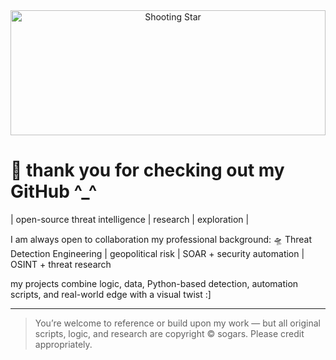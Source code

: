 <div align="center">
  <img src="https://i.imgur.com/Qu6djHE.gif" alt="Shooting Star" width="100%" height="200">
</div>

# 🌠 thank you for checking out my GitHub ^_^
| open-source threat intelligence | research | exploration | 

I am always open to collaboration
my professional background: 🛸 Threat Detection Engineering | geopolitical risk | SOAR + security automation | OSINT + threat research

my projects combine logic, data, Python-based detection, automation scripts, and real-world edge with a visual twist :]

---

> You’re welcome to reference or build upon my work — but all original scripts, logic, and research are copyright © sogars. Please credit appropriately.
